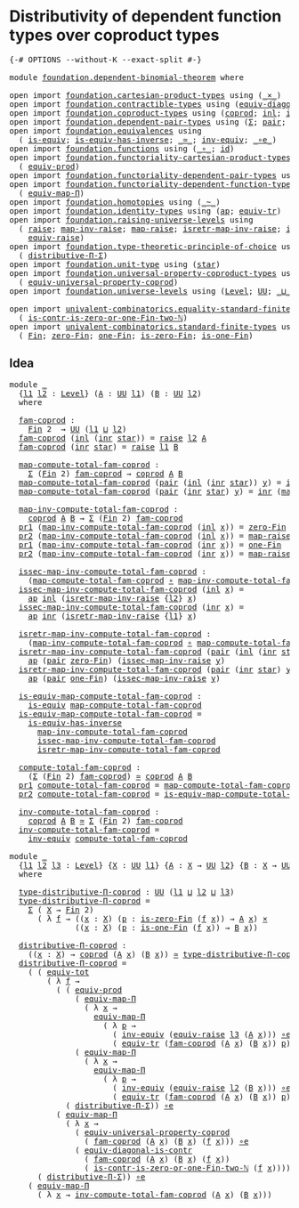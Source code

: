 # Distributivity of dependent function types over coproduct types

<pre class="Agda"><a id="76" class="Symbol">{-#</a> <a id="80" class="Keyword">OPTIONS</a> <a id="88" class="Pragma">--without-K</a> <a id="100" class="Pragma">--exact-split</a> <a id="114" class="Symbol">#-}</a>

<a id="119" class="Keyword">module</a> <a id="126" href="foundation.dependent-binomial-theorem.html" class="Module">foundation.dependent-binomial-theorem</a> <a id="164" class="Keyword">where</a>

<a id="171" class="Keyword">open</a> <a id="176" class="Keyword">import</a> <a id="183" href="foundation.cartesian-product-types.html" class="Module">foundation.cartesian-product-types</a> <a id="218" class="Keyword">using</a> <a id="224" class="Symbol">(</a><a id="225" href="foundation-core.cartesian-product-types.html#577" class="Function Operator">_×_</a><a id="228" class="Symbol">)</a>
<a id="230" class="Keyword">open</a> <a id="235" class="Keyword">import</a> <a id="242" href="foundation.contractible-types.html" class="Module">foundation.contractible-types</a> <a id="272" class="Keyword">using</a> <a id="278" class="Symbol">(</a><a id="279" href="foundation.contractible-types.html#6169" class="Function">equiv-diagonal-is-contr</a><a id="302" class="Symbol">)</a>
<a id="304" class="Keyword">open</a> <a id="309" class="Keyword">import</a> <a id="316" href="foundation.coproduct-types.html" class="Module">foundation.coproduct-types</a> <a id="343" class="Keyword">using</a> <a id="349" class="Symbol">(</a><a id="350" href="foundation.coproduct-types.html#1168" class="Datatype">coprod</a><a id="356" class="Symbol">;</a> <a id="358" href="foundation.coproduct-types.html#1239" class="InductiveConstructor">inl</a><a id="361" class="Symbol">;</a> <a id="363" href="foundation.coproduct-types.html#1262" class="InductiveConstructor">inr</a><a id="366" class="Symbol">)</a>
<a id="368" class="Keyword">open</a> <a id="373" class="Keyword">import</a> <a id="380" href="foundation.dependent-pair-types.html" class="Module">foundation.dependent-pair-types</a> <a id="412" class="Keyword">using</a> <a id="418" class="Symbol">(</a><a id="419" href="foundation-core.dependent-pair-types.html#502" class="Record">Σ</a><a id="420" class="Symbol">;</a> <a id="422" href="foundation-core.dependent-pair-types.html#575" class="InductiveConstructor">pair</a><a id="426" class="Symbol">;</a> <a id="428" href="foundation-core.dependent-pair-types.html#592" class="Field">pr1</a><a id="431" class="Symbol">;</a> <a id="433" href="foundation-core.dependent-pair-types.html#604" class="Field">pr2</a><a id="436" class="Symbol">)</a>
<a id="438" class="Keyword">open</a> <a id="443" class="Keyword">import</a> <a id="450" href="foundation.equivalences.html" class="Module">foundation.equivalences</a> <a id="474" class="Keyword">using</a>
  <a id="482" class="Symbol">(</a> <a id="484" href="foundation-core.equivalences.html#1542" class="Function">is-equiv</a><a id="492" class="Symbol">;</a> <a id="494" href="foundation-core.equivalences.html#2999" class="Function">is-equiv-has-inverse</a><a id="514" class="Symbol">;</a> <a id="516" href="foundation-core.equivalences.html#1607" class="Function Operator">_≃_</a><a id="519" class="Symbol">;</a> <a id="521" href="foundation-core.equivalences.html#5707" class="Function">inv-equiv</a><a id="530" class="Symbol">;</a> <a id="532" href="foundation-core.equivalences.html#7855" class="Function Operator">_∘e_</a><a id="536" class="Symbol">)</a>
<a id="538" class="Keyword">open</a> <a id="543" class="Keyword">import</a> <a id="550" href="foundation.functions.html" class="Module">foundation.functions</a> <a id="571" class="Keyword">using</a> <a id="577" class="Symbol">(</a><a id="578" href="foundation-core.functions.html#407" class="Function Operator">_∘_</a><a id="581" class="Symbol">;</a> <a id="583" href="foundation-core.functions.html#309" class="Function">id</a><a id="585" class="Symbol">)</a>
<a id="587" class="Keyword">open</a> <a id="592" class="Keyword">import</a> <a id="599" href="foundation.functoriality-cartesian-product-types.html" class="Module">foundation.functoriality-cartesian-product-types</a> <a id="648" class="Keyword">using</a>
  <a id="656" class="Symbol">(</a> <a id="658" href="foundation.functoriality-cartesian-product-types.html#3166" class="Function">equiv-prod</a><a id="668" class="Symbol">)</a>
<a id="670" class="Keyword">open</a> <a id="675" class="Keyword">import</a> <a id="682" href="foundation.functoriality-dependent-pair-types.html" class="Module">foundation.functoriality-dependent-pair-types</a> <a id="728" class="Keyword">using</a> <a id="734" class="Symbol">(</a><a id="735" href="foundation-core.functoriality-dependent-pair-types.html#6804" class="Function">equiv-tot</a><a id="744" class="Symbol">)</a>
<a id="746" class="Keyword">open</a> <a id="751" class="Keyword">import</a> <a id="758" href="foundation.functoriality-dependent-function-types.html" class="Module">foundation.functoriality-dependent-function-types</a> <a id="808" class="Keyword">using</a>
  <a id="816" class="Symbol">(</a> <a id="818" href="foundation-core.functoriality-dependent-function-types.html#2222" class="Function">equiv-map-Π</a><a id="829" class="Symbol">)</a>
<a id="831" class="Keyword">open</a> <a id="836" class="Keyword">import</a> <a id="843" href="foundation.homotopies.html" class="Module">foundation.homotopies</a> <a id="865" class="Keyword">using</a> <a id="871" class="Symbol">(</a><a id="872" href="foundation-core.homotopies.html#545" class="Function Operator">_~_</a><a id="875" class="Symbol">)</a>
<a id="877" class="Keyword">open</a> <a id="882" class="Keyword">import</a> <a id="889" href="foundation.identity-types.html" class="Module">foundation.identity-types</a> <a id="915" class="Keyword">using</a> <a id="921" class="Symbol">(</a><a id="922" href="foundation-core.identity-types.html#2853" class="Function">ap</a><a id="924" class="Symbol">;</a> <a id="926" href="foundation.identity-types.html#3840" class="Function">equiv-tr</a><a id="934" class="Symbol">)</a>
<a id="936" class="Keyword">open</a> <a id="941" class="Keyword">import</a> <a id="948" href="foundation.raising-universe-levels.html" class="Module">foundation.raising-universe-levels</a> <a id="983" class="Keyword">using</a>
  <a id="991" class="Symbol">(</a> <a id="993" href="foundation.raising-universe-levels.html#964" class="Datatype">raise</a><a id="998" class="Symbol">;</a> <a id="1000" href="foundation.raising-universe-levels.html#1105" class="Function">map-inv-raise</a><a id="1013" class="Symbol">;</a> <a id="1015" href="foundation.raising-universe-levels.html#1029" class="InductiveConstructor">map-raise</a><a id="1024" class="Symbol">;</a> <a id="1026" href="foundation.raising-universe-levels.html#1273" class="Function">isretr-map-inv-raise</a><a id="1046" class="Symbol">;</a> <a id="1048" href="foundation.raising-universe-levels.html#1172" class="Function">issec-map-inv-raise</a><a id="1067" class="Symbol">;</a>
    <a id="1073" href="foundation.raising-universe-levels.html#1541" class="Function">equiv-raise</a><a id="1084" class="Symbol">)</a>
<a id="1086" class="Keyword">open</a> <a id="1091" class="Keyword">import</a> <a id="1098" href="foundation.type-theoretic-principle-of-choice.html" class="Module">foundation.type-theoretic-principle-of-choice</a> <a id="1144" class="Keyword">using</a>
  <a id="1152" class="Symbol">(</a> <a id="1154" href="foundation.type-theoretic-principle-of-choice.html#4375" class="Function">distributive-Π-Σ</a><a id="1170" class="Symbol">)</a>
<a id="1172" class="Keyword">open</a> <a id="1177" class="Keyword">import</a> <a id="1184" href="foundation.unit-type.html" class="Module">foundation.unit-type</a> <a id="1205" class="Keyword">using</a> <a id="1211" class="Symbol">(</a><a id="1212" href="foundation.unit-type.html#1099" class="InductiveConstructor">star</a><a id="1216" class="Symbol">)</a>
<a id="1218" class="Keyword">open</a> <a id="1223" class="Keyword">import</a> <a id="1230" href="foundation.universal-property-coproduct-types.html" class="Module">foundation.universal-property-coproduct-types</a> <a id="1276" class="Keyword">using</a>
  <a id="1284" class="Symbol">(</a> <a id="1286" href="foundation.universal-property-coproduct-types.html#2181" class="Function">equiv-universal-property-coprod</a><a id="1317" class="Symbol">)</a>
<a id="1319" class="Keyword">open</a> <a id="1324" class="Keyword">import</a> <a id="1331" href="foundation.universe-levels.html" class="Module">foundation.universe-levels</a> <a id="1358" class="Keyword">using</a> <a id="1364" class="Symbol">(</a><a id="1365" href="Agda.Primitive.html#597" class="Postulate">Level</a><a id="1370" class="Symbol">;</a> <a id="1372" href="foundation-core.universe-levels.html#222" class="Primitive">UU</a><a id="1374" class="Symbol">;</a> <a id="1376" href="Agda.Primitive.html#810" class="Primitive Operator">_⊔_</a><a id="1379" class="Symbol">)</a>

<a id="1382" class="Keyword">open</a> <a id="1387" class="Keyword">import</a> <a id="1394" href="univalent-combinatorics.equality-standard-finite-types.html" class="Module">univalent-combinatorics.equality-standard-finite-types</a> <a id="1449" class="Keyword">using</a>
  <a id="1457" class="Symbol">(</a> <a id="1459" href="univalent-combinatorics.equality-standard-finite-types.html#4709" class="Function">is-contr-is-zero-or-one-Fin-two-ℕ</a><a id="1492" class="Symbol">)</a>
<a id="1494" class="Keyword">open</a> <a id="1499" class="Keyword">import</a> <a id="1506" href="univalent-combinatorics.standard-finite-types.html" class="Module">univalent-combinatorics.standard-finite-types</a> <a id="1552" class="Keyword">using</a>
  <a id="1560" class="Symbol">(</a> <a id="1562" href="univalent-combinatorics.standard-finite-types.html#2149" class="Function">Fin</a><a id="1565" class="Symbol">;</a> <a id="1567" href="univalent-combinatorics.standard-finite-types.html#7083" class="Function">zero-Fin</a><a id="1575" class="Symbol">;</a> <a id="1577" href="univalent-combinatorics.standard-finite-types.html#8398" class="Function">one-Fin</a><a id="1584" class="Symbol">;</a> <a id="1586" href="univalent-combinatorics.standard-finite-types.html#7184" class="Function">is-zero-Fin</a><a id="1597" class="Symbol">;</a> <a id="1599" href="univalent-combinatorics.standard-finite-types.html#8466" class="Function">is-one-Fin</a><a id="1609" class="Symbol">)</a>
</pre>
## Idea

<pre class="Agda"><a id="1633" class="Keyword">module</a> <a id="1640" href="foundation.dependent-binomial-theorem.html#1640" class="Module">_</a>
  <a id="1644" class="Symbol">{</a><a id="1645" href="foundation.dependent-binomial-theorem.html#1645" class="Bound">l1</a> <a id="1648" href="foundation.dependent-binomial-theorem.html#1648" class="Bound">l2</a> <a id="1651" class="Symbol">:</a> <a id="1653" href="Agda.Primitive.html#597" class="Postulate">Level</a><a id="1658" class="Symbol">}</a> <a id="1660" class="Symbol">(</a><a id="1661" href="foundation.dependent-binomial-theorem.html#1661" class="Bound">A</a> <a id="1663" class="Symbol">:</a> <a id="1665" href="foundation-core.universe-levels.html#222" class="Primitive">UU</a> <a id="1668" href="foundation.dependent-binomial-theorem.html#1645" class="Bound">l1</a><a id="1670" class="Symbol">)</a> <a id="1672" class="Symbol">(</a><a id="1673" href="foundation.dependent-binomial-theorem.html#1673" class="Bound">B</a> <a id="1675" class="Symbol">:</a> <a id="1677" href="foundation-core.universe-levels.html#222" class="Primitive">UU</a> <a id="1680" href="foundation.dependent-binomial-theorem.html#1648" class="Bound">l2</a><a id="1682" class="Symbol">)</a>
  <a id="1686" class="Keyword">where</a>
  
  <a id="1697" href="foundation.dependent-binomial-theorem.html#1697" class="Function">fam-coprod</a> <a id="1708" class="Symbol">:</a>
    <a id="1714" href="univalent-combinatorics.standard-finite-types.html#2149" class="Function">Fin</a> <a id="1718" class="Number">2</a>  <a id="1721" class="Symbol">→</a> <a id="1723" href="foundation-core.universe-levels.html#222" class="Primitive">UU</a> <a id="1726" class="Symbol">(</a><a id="1727" href="foundation.dependent-binomial-theorem.html#1645" class="Bound">l1</a> <a id="1730" href="Agda.Primitive.html#810" class="Primitive Operator">⊔</a> <a id="1732" href="foundation.dependent-binomial-theorem.html#1648" class="Bound">l2</a><a id="1734" class="Symbol">)</a>
  <a id="1738" href="foundation.dependent-binomial-theorem.html#1697" class="Function">fam-coprod</a> <a id="1749" class="Symbol">(</a><a id="1750" href="foundation.coproduct-types.html#1239" class="InductiveConstructor">inl</a> <a id="1754" class="Symbol">(</a><a id="1755" href="foundation.coproduct-types.html#1262" class="InductiveConstructor">inr</a> <a id="1759" href="foundation.unit-type.html#1099" class="InductiveConstructor">star</a><a id="1763" class="Symbol">))</a> <a id="1766" class="Symbol">=</a> <a id="1768" href="foundation.raising-universe-levels.html#964" class="Datatype">raise</a> <a id="1774" href="foundation.dependent-binomial-theorem.html#1648" class="Bound">l2</a> <a id="1777" href="foundation.dependent-binomial-theorem.html#1661" class="Bound">A</a>
  <a id="1781" href="foundation.dependent-binomial-theorem.html#1697" class="Function">fam-coprod</a> <a id="1792" class="Symbol">(</a><a id="1793" href="foundation.coproduct-types.html#1262" class="InductiveConstructor">inr</a> <a id="1797" href="foundation.unit-type.html#1099" class="InductiveConstructor">star</a><a id="1801" class="Symbol">)</a> <a id="1803" class="Symbol">=</a> <a id="1805" href="foundation.raising-universe-levels.html#964" class="Datatype">raise</a> <a id="1811" href="foundation.dependent-binomial-theorem.html#1645" class="Bound">l1</a> <a id="1814" href="foundation.dependent-binomial-theorem.html#1673" class="Bound">B</a>
  
  <a id="1821" href="foundation.dependent-binomial-theorem.html#1821" class="Function">map-compute-total-fam-coprod</a> <a id="1850" class="Symbol">:</a>
    <a id="1856" href="foundation-core.dependent-pair-types.html#502" class="Record">Σ</a> <a id="1858" class="Symbol">(</a><a id="1859" href="univalent-combinatorics.standard-finite-types.html#2149" class="Function">Fin</a> <a id="1863" class="Number">2</a><a id="1864" class="Symbol">)</a> <a id="1866" href="foundation.dependent-binomial-theorem.html#1697" class="Function">fam-coprod</a> <a id="1877" class="Symbol">→</a> <a id="1879" href="foundation.coproduct-types.html#1168" class="Datatype">coprod</a> <a id="1886" href="foundation.dependent-binomial-theorem.html#1661" class="Bound">A</a> <a id="1888" href="foundation.dependent-binomial-theorem.html#1673" class="Bound">B</a>
  <a id="1892" href="foundation.dependent-binomial-theorem.html#1821" class="Function">map-compute-total-fam-coprod</a> <a id="1921" class="Symbol">(</a><a id="1922" href="foundation-core.dependent-pair-types.html#575" class="InductiveConstructor">pair</a> <a id="1927" class="Symbol">(</a><a id="1928" href="foundation.coproduct-types.html#1239" class="InductiveConstructor">inl</a> <a id="1932" class="Symbol">(</a><a id="1933" href="foundation.coproduct-types.html#1262" class="InductiveConstructor">inr</a> <a id="1937" href="foundation.unit-type.html#1099" class="InductiveConstructor">star</a><a id="1941" class="Symbol">))</a> <a id="1944" href="foundation.dependent-binomial-theorem.html#1944" class="Bound">y</a><a id="1945" class="Symbol">)</a> <a id="1947" class="Symbol">=</a> <a id="1949" href="foundation.coproduct-types.html#1239" class="InductiveConstructor">inl</a> <a id="1953" class="Symbol">(</a><a id="1954" href="foundation.raising-universe-levels.html#1105" class="Function">map-inv-raise</a> <a id="1968" href="foundation.dependent-binomial-theorem.html#1944" class="Bound">y</a><a id="1969" class="Symbol">)</a>
  <a id="1973" href="foundation.dependent-binomial-theorem.html#1821" class="Function">map-compute-total-fam-coprod</a> <a id="2002" class="Symbol">(</a><a id="2003" href="foundation-core.dependent-pair-types.html#575" class="InductiveConstructor">pair</a> <a id="2008" class="Symbol">(</a><a id="2009" href="foundation.coproduct-types.html#1262" class="InductiveConstructor">inr</a> <a id="2013" href="foundation.unit-type.html#1099" class="InductiveConstructor">star</a><a id="2017" class="Symbol">)</a> <a id="2019" href="foundation.dependent-binomial-theorem.html#2019" class="Bound">y</a><a id="2020" class="Symbol">)</a> <a id="2022" class="Symbol">=</a> <a id="2024" href="foundation.coproduct-types.html#1262" class="InductiveConstructor">inr</a> <a id="2028" class="Symbol">(</a><a id="2029" href="foundation.raising-universe-levels.html#1105" class="Function">map-inv-raise</a> <a id="2043" href="foundation.dependent-binomial-theorem.html#2019" class="Bound">y</a><a id="2044" class="Symbol">)</a>

  <a id="2049" href="foundation.dependent-binomial-theorem.html#2049" class="Function">map-inv-compute-total-fam-coprod</a> <a id="2082" class="Symbol">:</a>
    <a id="2088" href="foundation.coproduct-types.html#1168" class="Datatype">coprod</a> <a id="2095" href="foundation.dependent-binomial-theorem.html#1661" class="Bound">A</a> <a id="2097" href="foundation.dependent-binomial-theorem.html#1673" class="Bound">B</a> <a id="2099" class="Symbol">→</a> <a id="2101" href="foundation-core.dependent-pair-types.html#502" class="Record">Σ</a> <a id="2103" class="Symbol">(</a><a id="2104" href="univalent-combinatorics.standard-finite-types.html#2149" class="Function">Fin</a> <a id="2108" class="Number">2</a><a id="2109" class="Symbol">)</a> <a id="2111" href="foundation.dependent-binomial-theorem.html#1697" class="Function">fam-coprod</a>
  <a id="2124" href="foundation-core.dependent-pair-types.html#592" class="Field">pr1</a> <a id="2128" class="Symbol">(</a><a id="2129" href="foundation.dependent-binomial-theorem.html#2049" class="Function">map-inv-compute-total-fam-coprod</a> <a id="2162" class="Symbol">(</a><a id="2163" href="foundation.coproduct-types.html#1239" class="InductiveConstructor">inl</a> <a id="2167" href="foundation.dependent-binomial-theorem.html#2167" class="Bound">x</a><a id="2168" class="Symbol">))</a> <a id="2171" class="Symbol">=</a> <a id="2173" href="univalent-combinatorics.standard-finite-types.html#7083" class="Function">zero-Fin</a>
  <a id="2184" href="foundation-core.dependent-pair-types.html#604" class="Field">pr2</a> <a id="2188" class="Symbol">(</a><a id="2189" href="foundation.dependent-binomial-theorem.html#2049" class="Function">map-inv-compute-total-fam-coprod</a> <a id="2222" class="Symbol">(</a><a id="2223" href="foundation.coproduct-types.html#1239" class="InductiveConstructor">inl</a> <a id="2227" href="foundation.dependent-binomial-theorem.html#2227" class="Bound">x</a><a id="2228" class="Symbol">))</a> <a id="2231" class="Symbol">=</a> <a id="2233" href="foundation.raising-universe-levels.html#1029" class="InductiveConstructor">map-raise</a> <a id="2243" href="foundation.dependent-binomial-theorem.html#2227" class="Bound">x</a>
  <a id="2247" href="foundation-core.dependent-pair-types.html#592" class="Field">pr1</a> <a id="2251" class="Symbol">(</a><a id="2252" href="foundation.dependent-binomial-theorem.html#2049" class="Function">map-inv-compute-total-fam-coprod</a> <a id="2285" class="Symbol">(</a><a id="2286" href="foundation.coproduct-types.html#1262" class="InductiveConstructor">inr</a> <a id="2290" href="foundation.dependent-binomial-theorem.html#2290" class="Bound">x</a><a id="2291" class="Symbol">))</a> <a id="2294" class="Symbol">=</a> <a id="2296" href="univalent-combinatorics.standard-finite-types.html#8398" class="Function">one-Fin</a>
  <a id="2306" href="foundation-core.dependent-pair-types.html#604" class="Field">pr2</a> <a id="2310" class="Symbol">(</a><a id="2311" href="foundation.dependent-binomial-theorem.html#2049" class="Function">map-inv-compute-total-fam-coprod</a> <a id="2344" class="Symbol">(</a><a id="2345" href="foundation.coproduct-types.html#1262" class="InductiveConstructor">inr</a> <a id="2349" href="foundation.dependent-binomial-theorem.html#2349" class="Bound">x</a><a id="2350" class="Symbol">))</a> <a id="2353" class="Symbol">=</a> <a id="2355" href="foundation.raising-universe-levels.html#1029" class="InductiveConstructor">map-raise</a> <a id="2365" href="foundation.dependent-binomial-theorem.html#2349" class="Bound">x</a>

  <a id="2370" href="foundation.dependent-binomial-theorem.html#2370" class="Function">issec-map-inv-compute-total-fam-coprod</a> <a id="2409" class="Symbol">:</a>
    <a id="2415" class="Symbol">(</a><a id="2416" href="foundation.dependent-binomial-theorem.html#1821" class="Function">map-compute-total-fam-coprod</a> <a id="2445" href="foundation-core.functions.html#407" class="Function Operator">∘</a> <a id="2447" href="foundation.dependent-binomial-theorem.html#2049" class="Function">map-inv-compute-total-fam-coprod</a><a id="2479" class="Symbol">)</a> <a id="2481" href="foundation-core.homotopies.html#545" class="Function Operator">~</a> <a id="2483" href="foundation-core.functions.html#309" class="Function">id</a>
  <a id="2488" href="foundation.dependent-binomial-theorem.html#2370" class="Function">issec-map-inv-compute-total-fam-coprod</a> <a id="2527" class="Symbol">(</a><a id="2528" href="foundation.coproduct-types.html#1239" class="InductiveConstructor">inl</a> <a id="2532" href="foundation.dependent-binomial-theorem.html#2532" class="Bound">x</a><a id="2533" class="Symbol">)</a> <a id="2535" class="Symbol">=</a>
    <a id="2541" href="foundation-core.identity-types.html#2853" class="Function">ap</a> <a id="2544" href="foundation.coproduct-types.html#1239" class="InductiveConstructor">inl</a> <a id="2548" class="Symbol">(</a><a id="2549" href="foundation.raising-universe-levels.html#1273" class="Function">isretr-map-inv-raise</a> <a id="2570" class="Symbol">{</a><a id="2571" href="foundation.dependent-binomial-theorem.html#1648" class="Bound">l2</a><a id="2573" class="Symbol">}</a> <a id="2575" href="foundation.dependent-binomial-theorem.html#2532" class="Bound">x</a><a id="2576" class="Symbol">)</a>
  <a id="2580" href="foundation.dependent-binomial-theorem.html#2370" class="Function">issec-map-inv-compute-total-fam-coprod</a> <a id="2619" class="Symbol">(</a><a id="2620" href="foundation.coproduct-types.html#1262" class="InductiveConstructor">inr</a> <a id="2624" href="foundation.dependent-binomial-theorem.html#2624" class="Bound">x</a><a id="2625" class="Symbol">)</a> <a id="2627" class="Symbol">=</a>
    <a id="2633" href="foundation-core.identity-types.html#2853" class="Function">ap</a> <a id="2636" href="foundation.coproduct-types.html#1262" class="InductiveConstructor">inr</a> <a id="2640" class="Symbol">(</a><a id="2641" href="foundation.raising-universe-levels.html#1273" class="Function">isretr-map-inv-raise</a> <a id="2662" class="Symbol">{</a><a id="2663" href="foundation.dependent-binomial-theorem.html#1645" class="Bound">l1</a><a id="2665" class="Symbol">}</a> <a id="2667" href="foundation.dependent-binomial-theorem.html#2624" class="Bound">x</a><a id="2668" class="Symbol">)</a>

  <a id="2673" href="foundation.dependent-binomial-theorem.html#2673" class="Function">isretr-map-inv-compute-total-fam-coprod</a> <a id="2713" class="Symbol">:</a>
    <a id="2719" class="Symbol">(</a><a id="2720" href="foundation.dependent-binomial-theorem.html#2049" class="Function">map-inv-compute-total-fam-coprod</a> <a id="2753" href="foundation-core.functions.html#407" class="Function Operator">∘</a> <a id="2755" href="foundation.dependent-binomial-theorem.html#1821" class="Function">map-compute-total-fam-coprod</a><a id="2783" class="Symbol">)</a> <a id="2785" href="foundation-core.homotopies.html#545" class="Function Operator">~</a> <a id="2787" href="foundation-core.functions.html#309" class="Function">id</a>
  <a id="2792" href="foundation.dependent-binomial-theorem.html#2673" class="Function">isretr-map-inv-compute-total-fam-coprod</a> <a id="2832" class="Symbol">(</a><a id="2833" href="foundation-core.dependent-pair-types.html#575" class="InductiveConstructor">pair</a> <a id="2838" class="Symbol">(</a><a id="2839" href="foundation.coproduct-types.html#1239" class="InductiveConstructor">inl</a> <a id="2843" class="Symbol">(</a><a id="2844" href="foundation.coproduct-types.html#1262" class="InductiveConstructor">inr</a> <a id="2848" href="foundation.unit-type.html#1099" class="InductiveConstructor">star</a><a id="2852" class="Symbol">))</a> <a id="2855" href="foundation.dependent-binomial-theorem.html#2855" class="Bound">y</a><a id="2856" class="Symbol">)</a> <a id="2858" class="Symbol">=</a>
    <a id="2864" href="foundation-core.identity-types.html#2853" class="Function">ap</a> <a id="2867" class="Symbol">(</a><a id="2868" href="foundation-core.dependent-pair-types.html#575" class="InductiveConstructor">pair</a> <a id="2873" href="univalent-combinatorics.standard-finite-types.html#7083" class="Function">zero-Fin</a><a id="2881" class="Symbol">)</a> <a id="2883" class="Symbol">(</a><a id="2884" href="foundation.raising-universe-levels.html#1172" class="Function">issec-map-inv-raise</a> <a id="2904" href="foundation.dependent-binomial-theorem.html#2855" class="Bound">y</a><a id="2905" class="Symbol">)</a>
  <a id="2909" href="foundation.dependent-binomial-theorem.html#2673" class="Function">isretr-map-inv-compute-total-fam-coprod</a> <a id="2949" class="Symbol">(</a><a id="2950" href="foundation-core.dependent-pair-types.html#575" class="InductiveConstructor">pair</a> <a id="2955" class="Symbol">(</a><a id="2956" href="foundation.coproduct-types.html#1262" class="InductiveConstructor">inr</a> <a id="2960" href="foundation.unit-type.html#1099" class="InductiveConstructor">star</a><a id="2964" class="Symbol">)</a> <a id="2966" href="foundation.dependent-binomial-theorem.html#2966" class="Bound">y</a><a id="2967" class="Symbol">)</a> <a id="2969" class="Symbol">=</a>
    <a id="2975" href="foundation-core.identity-types.html#2853" class="Function">ap</a> <a id="2978" class="Symbol">(</a><a id="2979" href="foundation-core.dependent-pair-types.html#575" class="InductiveConstructor">pair</a> <a id="2984" href="univalent-combinatorics.standard-finite-types.html#8398" class="Function">one-Fin</a><a id="2991" class="Symbol">)</a> <a id="2993" class="Symbol">(</a><a id="2994" href="foundation.raising-universe-levels.html#1172" class="Function">issec-map-inv-raise</a> <a id="3014" href="foundation.dependent-binomial-theorem.html#2966" class="Bound">y</a><a id="3015" class="Symbol">)</a>

  <a id="3020" href="foundation.dependent-binomial-theorem.html#3020" class="Function">is-equiv-map-compute-total-fam-coprod</a> <a id="3058" class="Symbol">:</a>
    <a id="3064" href="foundation-core.equivalences.html#1542" class="Function">is-equiv</a> <a id="3073" href="foundation.dependent-binomial-theorem.html#1821" class="Function">map-compute-total-fam-coprod</a>
  <a id="3104" href="foundation.dependent-binomial-theorem.html#3020" class="Function">is-equiv-map-compute-total-fam-coprod</a> <a id="3142" class="Symbol">=</a>
    <a id="3148" href="foundation-core.equivalences.html#2999" class="Function">is-equiv-has-inverse</a>
      <a id="3175" href="foundation.dependent-binomial-theorem.html#2049" class="Function">map-inv-compute-total-fam-coprod</a>
      <a id="3214" href="foundation.dependent-binomial-theorem.html#2370" class="Function">issec-map-inv-compute-total-fam-coprod</a>
      <a id="3259" href="foundation.dependent-binomial-theorem.html#2673" class="Function">isretr-map-inv-compute-total-fam-coprod</a>
  
  <a id="3304" href="foundation.dependent-binomial-theorem.html#3304" class="Function">compute-total-fam-coprod</a> <a id="3329" class="Symbol">:</a>
    <a id="3335" class="Symbol">(</a><a id="3336" href="foundation-core.dependent-pair-types.html#502" class="Record">Σ</a> <a id="3338" class="Symbol">(</a><a id="3339" href="univalent-combinatorics.standard-finite-types.html#2149" class="Function">Fin</a> <a id="3343" class="Number">2</a><a id="3344" class="Symbol">)</a> <a id="3346" href="foundation.dependent-binomial-theorem.html#1697" class="Function">fam-coprod</a><a id="3356" class="Symbol">)</a> <a id="3358" href="foundation-core.equivalences.html#1607" class="Function Operator">≃</a> <a id="3360" href="foundation.coproduct-types.html#1168" class="Datatype">coprod</a> <a id="3367" href="foundation.dependent-binomial-theorem.html#1661" class="Bound">A</a> <a id="3369" href="foundation.dependent-binomial-theorem.html#1673" class="Bound">B</a>
  <a id="3373" href="foundation-core.dependent-pair-types.html#592" class="Field">pr1</a> <a id="3377" href="foundation.dependent-binomial-theorem.html#3304" class="Function">compute-total-fam-coprod</a> <a id="3402" class="Symbol">=</a> <a id="3404" href="foundation.dependent-binomial-theorem.html#1821" class="Function">map-compute-total-fam-coprod</a>
  <a id="3435" href="foundation-core.dependent-pair-types.html#604" class="Field">pr2</a> <a id="3439" href="foundation.dependent-binomial-theorem.html#3304" class="Function">compute-total-fam-coprod</a> <a id="3464" class="Symbol">=</a> <a id="3466" href="foundation.dependent-binomial-theorem.html#3020" class="Function">is-equiv-map-compute-total-fam-coprod</a>

  <a id="3507" href="foundation.dependent-binomial-theorem.html#3507" class="Function">inv-compute-total-fam-coprod</a> <a id="3536" class="Symbol">:</a>
    <a id="3542" href="foundation.coproduct-types.html#1168" class="Datatype">coprod</a> <a id="3549" href="foundation.dependent-binomial-theorem.html#1661" class="Bound">A</a> <a id="3551" href="foundation.dependent-binomial-theorem.html#1673" class="Bound">B</a> <a id="3553" href="foundation-core.equivalences.html#1607" class="Function Operator">≃</a> <a id="3555" href="foundation-core.dependent-pair-types.html#502" class="Record">Σ</a> <a id="3557" class="Symbol">(</a><a id="3558" href="univalent-combinatorics.standard-finite-types.html#2149" class="Function">Fin</a> <a id="3562" class="Number">2</a><a id="3563" class="Symbol">)</a> <a id="3565" href="foundation.dependent-binomial-theorem.html#1697" class="Function">fam-coprod</a>
  <a id="3578" href="foundation.dependent-binomial-theorem.html#3507" class="Function">inv-compute-total-fam-coprod</a> <a id="3607" class="Symbol">=</a>
    <a id="3613" href="foundation-core.equivalences.html#5707" class="Function">inv-equiv</a> <a id="3623" href="foundation.dependent-binomial-theorem.html#3304" class="Function">compute-total-fam-coprod</a>
  
<a id="3651" class="Keyword">module</a> <a id="3658" href="foundation.dependent-binomial-theorem.html#3658" class="Module">_</a>
  <a id="3662" class="Symbol">{</a><a id="3663" href="foundation.dependent-binomial-theorem.html#3663" class="Bound">l1</a> <a id="3666" href="foundation.dependent-binomial-theorem.html#3666" class="Bound">l2</a> <a id="3669" href="foundation.dependent-binomial-theorem.html#3669" class="Bound">l3</a> <a id="3672" class="Symbol">:</a> <a id="3674" href="Agda.Primitive.html#597" class="Postulate">Level</a><a id="3679" class="Symbol">}</a> <a id="3681" class="Symbol">{</a><a id="3682" href="foundation.dependent-binomial-theorem.html#3682" class="Bound">X</a> <a id="3684" class="Symbol">:</a> <a id="3686" href="foundation-core.universe-levels.html#222" class="Primitive">UU</a> <a id="3689" href="foundation.dependent-binomial-theorem.html#3663" class="Bound">l1</a><a id="3691" class="Symbol">}</a> <a id="3693" class="Symbol">{</a><a id="3694" href="foundation.dependent-binomial-theorem.html#3694" class="Bound">A</a> <a id="3696" class="Symbol">:</a> <a id="3698" href="foundation.dependent-binomial-theorem.html#3682" class="Bound">X</a> <a id="3700" class="Symbol">→</a> <a id="3702" href="foundation-core.universe-levels.html#222" class="Primitive">UU</a> <a id="3705" href="foundation.dependent-binomial-theorem.html#3666" class="Bound">l2</a><a id="3707" class="Symbol">}</a> <a id="3709" class="Symbol">{</a><a id="3710" href="foundation.dependent-binomial-theorem.html#3710" class="Bound">B</a> <a id="3712" class="Symbol">:</a> <a id="3714" href="foundation.dependent-binomial-theorem.html#3682" class="Bound">X</a> <a id="3716" class="Symbol">→</a> <a id="3718" href="foundation-core.universe-levels.html#222" class="Primitive">UU</a> <a id="3721" href="foundation.dependent-binomial-theorem.html#3669" class="Bound">l3</a><a id="3723" class="Symbol">}</a>
  <a id="3727" class="Keyword">where</a>

  <a id="3736" href="foundation.dependent-binomial-theorem.html#3736" class="Function">type-distributive-Π-coprod</a> <a id="3763" class="Symbol">:</a> <a id="3765" href="foundation-core.universe-levels.html#222" class="Primitive">UU</a> <a id="3768" class="Symbol">(</a><a id="3769" href="foundation.dependent-binomial-theorem.html#3663" class="Bound">l1</a> <a id="3772" href="Agda.Primitive.html#810" class="Primitive Operator">⊔</a> <a id="3774" href="foundation.dependent-binomial-theorem.html#3666" class="Bound">l2</a> <a id="3777" href="Agda.Primitive.html#810" class="Primitive Operator">⊔</a> <a id="3779" href="foundation.dependent-binomial-theorem.html#3669" class="Bound">l3</a><a id="3781" class="Symbol">)</a>
  <a id="3785" href="foundation.dependent-binomial-theorem.html#3736" class="Function">type-distributive-Π-coprod</a> <a id="3812" class="Symbol">=</a>
    <a id="3818" href="foundation-core.dependent-pair-types.html#502" class="Record">Σ</a> <a id="3820" class="Symbol">(</a> <a id="3822" href="foundation.dependent-binomial-theorem.html#3682" class="Bound">X</a> <a id="3824" class="Symbol">→</a> <a id="3826" href="univalent-combinatorics.standard-finite-types.html#2149" class="Function">Fin</a> <a id="3830" class="Number">2</a><a id="3831" class="Symbol">)</a>
      <a id="3839" class="Symbol">(</a> <a id="3841" class="Symbol">λ</a> <a id="3843" href="foundation.dependent-binomial-theorem.html#3843" class="Bound">f</a> <a id="3845" class="Symbol">→</a> <a id="3847" class="Symbol">((</a><a id="3849" href="foundation.dependent-binomial-theorem.html#3849" class="Bound">x</a> <a id="3851" class="Symbol">:</a> <a id="3853" href="foundation.dependent-binomial-theorem.html#3682" class="Bound">X</a><a id="3854" class="Symbol">)</a> <a id="3856" class="Symbol">(</a><a id="3857" href="foundation.dependent-binomial-theorem.html#3857" class="Bound">p</a> <a id="3859" class="Symbol">:</a> <a id="3861" href="univalent-combinatorics.standard-finite-types.html#7184" class="Function">is-zero-Fin</a> <a id="3873" class="Symbol">(</a><a id="3874" href="foundation.dependent-binomial-theorem.html#3843" class="Bound">f</a> <a id="3876" href="foundation.dependent-binomial-theorem.html#3849" class="Bound">x</a><a id="3877" class="Symbol">))</a> <a id="3880" class="Symbol">→</a> <a id="3882" href="foundation.dependent-binomial-theorem.html#3694" class="Bound">A</a> <a id="3884" href="foundation.dependent-binomial-theorem.html#3849" class="Bound">x</a><a id="3885" class="Symbol">)</a> <a id="3887" href="foundation-core.cartesian-product-types.html#577" class="Function Operator">×</a>
              <a id="3903" class="Symbol">((</a><a id="3905" href="foundation.dependent-binomial-theorem.html#3905" class="Bound">x</a> <a id="3907" class="Symbol">:</a> <a id="3909" href="foundation.dependent-binomial-theorem.html#3682" class="Bound">X</a><a id="3910" class="Symbol">)</a> <a id="3912" class="Symbol">(</a><a id="3913" href="foundation.dependent-binomial-theorem.html#3913" class="Bound">p</a> <a id="3915" class="Symbol">:</a> <a id="3917" href="univalent-combinatorics.standard-finite-types.html#8466" class="Function">is-one-Fin</a> <a id="3928" class="Symbol">(</a><a id="3929" href="foundation.dependent-binomial-theorem.html#3843" class="Bound">f</a> <a id="3931" href="foundation.dependent-binomial-theorem.html#3905" class="Bound">x</a><a id="3932" class="Symbol">))</a> <a id="3935" class="Symbol">→</a> <a id="3937" href="foundation.dependent-binomial-theorem.html#3710" class="Bound">B</a> <a id="3939" href="foundation.dependent-binomial-theorem.html#3905" class="Bound">x</a><a id="3940" class="Symbol">))</a>

  <a id="3946" href="foundation.dependent-binomial-theorem.html#3946" class="Function">distributive-Π-coprod</a> <a id="3968" class="Symbol">:</a>
    <a id="3974" class="Symbol">((</a><a id="3976" href="foundation.dependent-binomial-theorem.html#3976" class="Bound">x</a> <a id="3978" class="Symbol">:</a> <a id="3980" href="foundation.dependent-binomial-theorem.html#3682" class="Bound">X</a><a id="3981" class="Symbol">)</a> <a id="3983" class="Symbol">→</a> <a id="3985" href="foundation.coproduct-types.html#1168" class="Datatype">coprod</a> <a id="3992" class="Symbol">(</a><a id="3993" href="foundation.dependent-binomial-theorem.html#3694" class="Bound">A</a> <a id="3995" href="foundation.dependent-binomial-theorem.html#3976" class="Bound">x</a><a id="3996" class="Symbol">)</a> <a id="3998" class="Symbol">(</a><a id="3999" href="foundation.dependent-binomial-theorem.html#3710" class="Bound">B</a> <a id="4001" href="foundation.dependent-binomial-theorem.html#3976" class="Bound">x</a><a id="4002" class="Symbol">))</a> <a id="4005" href="foundation-core.equivalences.html#1607" class="Function Operator">≃</a> <a id="4007" href="foundation.dependent-binomial-theorem.html#3736" class="Function">type-distributive-Π-coprod</a>
  <a id="4036" href="foundation.dependent-binomial-theorem.html#3946" class="Function">distributive-Π-coprod</a> <a id="4058" class="Symbol">=</a>
    <a id="4064" class="Symbol">(</a> <a id="4066" class="Symbol">(</a> <a id="4068" href="foundation-core.functoriality-dependent-pair-types.html#6804" class="Function">equiv-tot</a>
        <a id="4086" class="Symbol">(</a> <a id="4088" class="Symbol">λ</a> <a id="4090" href="foundation.dependent-binomial-theorem.html#4090" class="Bound">f</a> <a id="4092" class="Symbol">→</a>
          <a id="4104" class="Symbol">(</a> <a id="4106" class="Symbol">(</a> <a id="4108" href="foundation.functoriality-cartesian-product-types.html#3166" class="Function">equiv-prod</a>
              <a id="4133" class="Symbol">(</a> <a id="4135" href="foundation-core.functoriality-dependent-function-types.html#2222" class="Function">equiv-map-Π</a>
                <a id="4163" class="Symbol">(</a> <a id="4165" class="Symbol">λ</a> <a id="4167" href="foundation.dependent-binomial-theorem.html#4167" class="Bound">x</a> <a id="4169" class="Symbol">→</a>
                  <a id="4189" href="foundation-core.functoriality-dependent-function-types.html#2222" class="Function">equiv-map-Π</a>
                    <a id="4221" class="Symbol">(</a> <a id="4223" class="Symbol">λ</a> <a id="4225" href="foundation.dependent-binomial-theorem.html#4225" class="Bound">p</a> <a id="4227" class="Symbol">→</a>
                      <a id="4251" class="Symbol">(</a> <a id="4253" href="foundation-core.equivalences.html#5707" class="Function">inv-equiv</a> <a id="4263" class="Symbol">(</a><a id="4264" href="foundation.raising-universe-levels.html#1541" class="Function">equiv-raise</a> <a id="4276" href="foundation.dependent-binomial-theorem.html#3669" class="Bound">l3</a> <a id="4279" class="Symbol">(</a><a id="4280" href="foundation.dependent-binomial-theorem.html#3694" class="Bound">A</a> <a id="4282" href="foundation.dependent-binomial-theorem.html#4167" class="Bound">x</a><a id="4283" class="Symbol">)))</a> <a id="4287" href="foundation-core.equivalences.html#7855" class="Function Operator">∘e</a>
                      <a id="4312" class="Symbol">(</a> <a id="4314" href="foundation.identity-types.html#3840" class="Function">equiv-tr</a> <a id="4323" class="Symbol">(</a><a id="4324" href="foundation.dependent-binomial-theorem.html#1697" class="Function">fam-coprod</a> <a id="4335" class="Symbol">(</a><a id="4336" href="foundation.dependent-binomial-theorem.html#3694" class="Bound">A</a> <a id="4338" href="foundation.dependent-binomial-theorem.html#4167" class="Bound">x</a><a id="4339" class="Symbol">)</a> <a id="4341" class="Symbol">(</a><a id="4342" href="foundation.dependent-binomial-theorem.html#3710" class="Bound">B</a> <a id="4344" href="foundation.dependent-binomial-theorem.html#4167" class="Bound">x</a><a id="4345" class="Symbol">))</a> <a id="4348" href="foundation.dependent-binomial-theorem.html#4225" class="Bound">p</a><a id="4349" class="Symbol">))))</a>
              <a id="4368" class="Symbol">(</a> <a id="4370" href="foundation-core.functoriality-dependent-function-types.html#2222" class="Function">equiv-map-Π</a>
                <a id="4398" class="Symbol">(</a> <a id="4400" class="Symbol">λ</a> <a id="4402" href="foundation.dependent-binomial-theorem.html#4402" class="Bound">x</a> <a id="4404" class="Symbol">→</a>
                  <a id="4424" href="foundation-core.functoriality-dependent-function-types.html#2222" class="Function">equiv-map-Π</a>
                    <a id="4456" class="Symbol">(</a> <a id="4458" class="Symbol">λ</a> <a id="4460" href="foundation.dependent-binomial-theorem.html#4460" class="Bound">p</a> <a id="4462" class="Symbol">→</a>
                      <a id="4486" class="Symbol">(</a> <a id="4488" href="foundation-core.equivalences.html#5707" class="Function">inv-equiv</a> <a id="4498" class="Symbol">(</a><a id="4499" href="foundation.raising-universe-levels.html#1541" class="Function">equiv-raise</a> <a id="4511" href="foundation.dependent-binomial-theorem.html#3666" class="Bound">l2</a> <a id="4514" class="Symbol">(</a><a id="4515" href="foundation.dependent-binomial-theorem.html#3710" class="Bound">B</a> <a id="4517" href="foundation.dependent-binomial-theorem.html#4402" class="Bound">x</a><a id="4518" class="Symbol">)))</a> <a id="4522" href="foundation-core.equivalences.html#7855" class="Function Operator">∘e</a>
                      <a id="4547" class="Symbol">(</a> <a id="4549" href="foundation.identity-types.html#3840" class="Function">equiv-tr</a> <a id="4558" class="Symbol">(</a><a id="4559" href="foundation.dependent-binomial-theorem.html#1697" class="Function">fam-coprod</a> <a id="4570" class="Symbol">(</a><a id="4571" href="foundation.dependent-binomial-theorem.html#3694" class="Bound">A</a> <a id="4573" href="foundation.dependent-binomial-theorem.html#4402" class="Bound">x</a><a id="4574" class="Symbol">)</a> <a id="4576" class="Symbol">(</a><a id="4577" href="foundation.dependent-binomial-theorem.html#3710" class="Bound">B</a> <a id="4579" href="foundation.dependent-binomial-theorem.html#4402" class="Bound">x</a><a id="4580" class="Symbol">))</a> <a id="4583" href="foundation.dependent-binomial-theorem.html#4460" class="Bound">p</a><a id="4584" class="Symbol">)))))</a> <a id="4590" href="foundation-core.equivalences.html#7855" class="Function Operator">∘e</a>
            <a id="4605" class="Symbol">(</a> <a id="4607" href="foundation.type-theoretic-principle-of-choice.html#4375" class="Function">distributive-Π-Σ</a><a id="4623" class="Symbol">))</a> <a id="4626" href="foundation-core.equivalences.html#7855" class="Function Operator">∘e</a>
          <a id="4639" class="Symbol">(</a> <a id="4641" href="foundation-core.functoriality-dependent-function-types.html#2222" class="Function">equiv-map-Π</a>
            <a id="4665" class="Symbol">(</a> <a id="4667" class="Symbol">λ</a> <a id="4669" href="foundation.dependent-binomial-theorem.html#4669" class="Bound">x</a> <a id="4671" class="Symbol">→</a>
              <a id="4687" class="Symbol">(</a> <a id="4689" href="foundation.universal-property-coproduct-types.html#2181" class="Function">equiv-universal-property-coprod</a>
                <a id="4737" class="Symbol">(</a> <a id="4739" href="foundation.dependent-binomial-theorem.html#1697" class="Function">fam-coprod</a> <a id="4750" class="Symbol">(</a><a id="4751" href="foundation.dependent-binomial-theorem.html#3694" class="Bound">A</a> <a id="4753" href="foundation.dependent-binomial-theorem.html#4669" class="Bound">x</a><a id="4754" class="Symbol">)</a> <a id="4756" class="Symbol">(</a><a id="4757" href="foundation.dependent-binomial-theorem.html#3710" class="Bound">B</a> <a id="4759" href="foundation.dependent-binomial-theorem.html#4669" class="Bound">x</a><a id="4760" class="Symbol">)</a> <a id="4762" class="Symbol">(</a><a id="4763" href="foundation.dependent-binomial-theorem.html#4090" class="Bound">f</a> <a id="4765" href="foundation.dependent-binomial-theorem.html#4669" class="Bound">x</a><a id="4766" class="Symbol">)))</a> <a id="4770" href="foundation-core.equivalences.html#7855" class="Function Operator">∘e</a>
              <a id="4787" class="Symbol">(</a> <a id="4789" href="foundation.contractible-types.html#6169" class="Function">equiv-diagonal-is-contr</a>
                <a id="4829" class="Symbol">(</a> <a id="4831" href="foundation.dependent-binomial-theorem.html#1697" class="Function">fam-coprod</a> <a id="4842" class="Symbol">(</a><a id="4843" href="foundation.dependent-binomial-theorem.html#3694" class="Bound">A</a> <a id="4845" href="foundation.dependent-binomial-theorem.html#4669" class="Bound">x</a><a id="4846" class="Symbol">)</a> <a id="4848" class="Symbol">(</a><a id="4849" href="foundation.dependent-binomial-theorem.html#3710" class="Bound">B</a> <a id="4851" href="foundation.dependent-binomial-theorem.html#4669" class="Bound">x</a><a id="4852" class="Symbol">)</a> <a id="4854" class="Symbol">(</a><a id="4855" href="foundation.dependent-binomial-theorem.html#4090" class="Bound">f</a> <a id="4857" href="foundation.dependent-binomial-theorem.html#4669" class="Bound">x</a><a id="4858" class="Symbol">))</a>
                <a id="4877" class="Symbol">(</a> <a id="4879" href="univalent-combinatorics.equality-standard-finite-types.html#4709" class="Function">is-contr-is-zero-or-one-Fin-two-ℕ</a> <a id="4913" class="Symbol">(</a><a id="4914" href="foundation.dependent-binomial-theorem.html#4090" class="Bound">f</a> <a id="4916" href="foundation.dependent-binomial-theorem.html#4669" class="Bound">x</a><a id="4917" class="Symbol">)))))))</a> <a id="4925" href="foundation-core.equivalences.html#7855" class="Function Operator">∘e</a>
      <a id="4934" class="Symbol">(</a> <a id="4936" href="foundation.type-theoretic-principle-of-choice.html#4375" class="Function">distributive-Π-Σ</a><a id="4952" class="Symbol">))</a> <a id="4955" href="foundation-core.equivalences.html#7855" class="Function Operator">∘e</a>
    <a id="4962" class="Symbol">(</a> <a id="4964" href="foundation-core.functoriality-dependent-function-types.html#2222" class="Function">equiv-map-Π</a>
      <a id="4982" class="Symbol">(</a> <a id="4984" class="Symbol">λ</a> <a id="4986" href="foundation.dependent-binomial-theorem.html#4986" class="Bound">x</a> <a id="4988" class="Symbol">→</a> <a id="4990" href="foundation.dependent-binomial-theorem.html#3507" class="Function">inv-compute-total-fam-coprod</a> <a id="5019" class="Symbol">(</a><a id="5020" href="foundation.dependent-binomial-theorem.html#3694" class="Bound">A</a> <a id="5022" href="foundation.dependent-binomial-theorem.html#4986" class="Bound">x</a><a id="5023" class="Symbol">)</a> <a id="5025" class="Symbol">(</a><a id="5026" href="foundation.dependent-binomial-theorem.html#3710" class="Bound">B</a> <a id="5028" href="foundation.dependent-binomial-theorem.html#4986" class="Bound">x</a><a id="5029" class="Symbol">)))</a>
</pre>  
